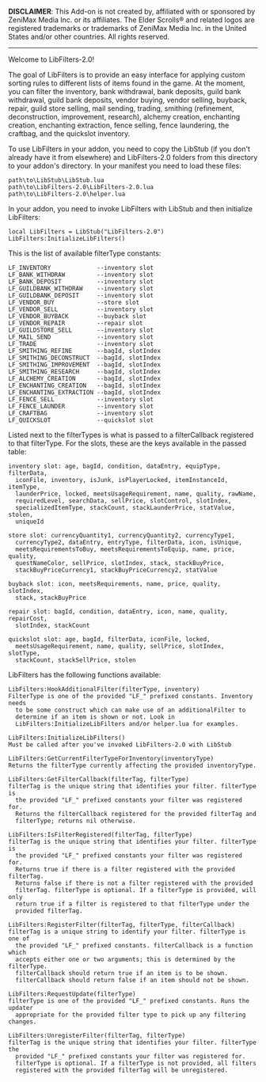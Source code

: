 **DISCLAIMER**: This Add-on is not created by, affiliated with or sponsored by
  ZeniMax Media Inc. or its affiliates. The Elder Scrolls® and related logos are
  registered trademarks or trademarks of ZeniMax Media Inc. in the United States
  and/or other countries. All rights reserved.

---

Welcome to LibFilters-2.0!

The goal of LibFilters is to provide an easy interface for applying custom
  sorting rules to different lists of items found in the game. At the moment,
  you can filter the inventory, bank withdrawal, bank deposits, guild bank
  withdrawal, guild bank deposits, vendor buying, vendor selling, buyback,
  repair, guild store selling, mail sending, trading, smithing (refinement,
  deconstruction, improvement, research), alchemy creation, enchanting creation,
  enchanting extraction, fence selling, fence laundering, the craftbag, and the
  quickslot inventory.

To use LibFilters in your addon, you need to copy the LibStub (if you don't already have it from elsewhere) and LibFilters-2.0 folders from this directory to your addon's directory. In your manifest you need to load these files:

    path\to\LibStub\LibStub.lua
    path\to\LibFilters-2.0\LibFilters-2.0.lua
    path\to\LibFilters-2.0\helper.lua

In your addon, you need to invoke LibFilters with LibStub and then initialize LibFilters:

    local LibFilters = LibStub("LibFilters-2.0")
    LibFilters:InitializeLibFilters()

This is the list of available filterType constants:

    LF_INVENTORY             --inventory slot
    LF_BANK_WITHDRAW         --inventory slot
    LF_BANK_DEPOSIT          --inventory slot
    LF_GUILDBANK_WITHDRAW    --inventory slot
    LF_GUILDBANK_DEPOSIT     --inventory slot
    LF_VENDOR_BUY            --store slot
    LF_VENDOR_SELL           --inventory slot
    LF_VENDOR_BUYBACK        --buyback slot
    LF_VENDOR_REPAIR         --repair slot
    LF_GUILDSTORE_SELL       --inventory slot
    LF_MAIL_SEND             --inventory slot
    LF_TRADE                 --inventory slot
    LF_SMITHING_REFINE       --bagId, slotIndex
    LF_SMITHING_DECONSTRUCT  --bagId, slotIndex
    LF_SMITHING_IMPROVEMENT  --bagId, slotIndex
    LF_SMITHING_RESEARCH     --bagId, slotIndex
    LF_ALCHEMY_CREATION      --bagId, slotIndex
    LF_ENCHANTING_CREATION   --bagId, slotIndex
    LF_ENCHANTING_EXTRACTION --bagId, slotIndex
    LF_FENCE_SELL            --inventory slot
    LF_FENCE_LAUNDER         --inventory slot
    LF_CRAFTBAG              --inventory slot
    LF_QUICKSLOT             --quickslot slot

Listed next to the filterTypes is what is passed to a filterCallback registered
  to that filterType. For the slots, these are the keys available in the passed
  table:

    inventory slot: age, bagId, condition, dataEntry, equipType, filterData,
      iconFile, inventory, isJunk, isPlayerLocked, itemInstanceId, itemType,
      launderPrice, locked, meetsUsageRequirement, name, quality, rawName,
      requiredLevel, searchData, sellPrice, slotControl, slotIndex,
      specializedItemType, stackCount, stackLaunderPrice, statValue, stolen,
      uniqueId

    store slot: currencyQuantity1, currencyQuantity2, currencyType1,
      currencyType2, dataEntry, entryType, filterData, icon, isUnique,
      meetsRequirementsToBuy, meetsRequirementsToEquip, name, price, quality,
      questNameColor, sellPrice, slotIndex, stack, stackBuyPrice,
      stackBuyPriceCurrency1, stackBuyPriceCurrency2, statValue

    buyback slot: icon, meetsRequirements, name, price, quality, slotIndex,
      stack, stackBuyPrice

    repair slot: bagId, condition, dataEntry, icon, name, quality, repairCost,
      slotIndex, stackCount

    quickslot slot: age, bagId, filterData, iconFile, locked,
      meetsUsageRequirement, name, quality, sellPrice, slotIndex, slotType,
      stackCount, stackSellPrice, stolen

LibFilters has the following functions available:

    LibFilters:HookAdditionalFilter(filterType, inventory)
    FilterType is one of the provided "LF_" prefixed constants. Inventory needs
      to be some construct which can make use of an additionalFilter to
      determine if an item is shown or not. Look in
      LibFilters:InitializeLibFilters and/or helper.lua for examples.

    LibFilters:InitializeLibFilters()
    Must be called after you've invoked LibFilters-2.0 with LibStub

    LibFilters:GetCurrentFilterTypeForInventory(inventoryType)
    Returns the filterType currently affecting the provided inventoryType.

    LibFilters:GetFilterCallback(filterTag, filterType)
    filterTag is the unique string that identifies your filter. filterType is
      the provided "LF_" prefixed constants your filter was registered for.
      Returns the filterCallback registered for the provided filterTag and
      filterType; returns nil otherwise.

    LibFilters:IsFilterRegistered(filterTag, filterType)
    filterTag is the unique string that identifies your filter. filterType is
      the provided "LF_" prefixed constants your filter was registered for.
      Returns true if there is a filter registered with the provided filterTag.
      Returns false if there is not a filter registered with the provided
      filterTag. filterType is optional. If a filterType is provided, will only
      return true if a filter is registered to that filterType under the
      provided filterTag.

    LibFilters:RegisterFilter(filterTag, filterType, filterCallback)
    filterTag is a unique string to identify your filter. filterType is one of
      the provided "LF_" prefixed constants. filterCallback is a function which
      accepts either one or two arguments; this is determined by the filterType.
      filterCallback should return true if an item is to be shown.
      filterCallback should return false if an item should not be shown.

    LibFilters:RequestUpdate(filterType)
    filterType is one of the provided "LF_" prefixed constants. Runs the updater
      appropriate for the provided filter type to pick up any filtering changes.

    LibFilters:UnregisterFilter(filterTag, filterType)
    filterTag is the unique string that identifies your filter. filterType the
      provided "LF_" prefixed constants your filter was registered for.
      filterType is optional. If a filterType is not provided, all filters
      registered with the provided filterTag will be unregistered.